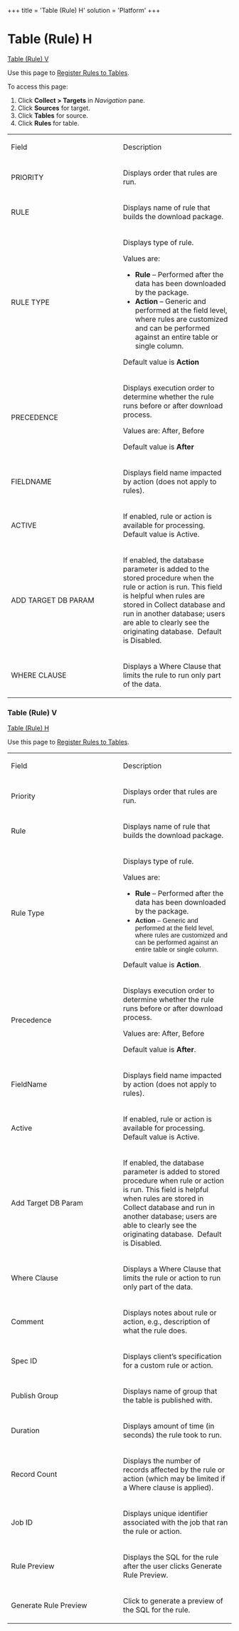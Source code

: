+++
title = 'Table (Rule) H'
solution = 'Platform'
+++

# Table (Rule) H

[Table (Rule) V](#Table_Rule_V)

<div class="use">

Use this page to [Register Rules to
Tables](../Use_Cases/Add_Rules_and_Indices_to_Tables#Register_Rules_to_Tables).

</div>

To access this page:

1.  Click <span style="font-weight: bold;">Collect \> Targets</span> in
    <span style="font-style: italic;">Navigation</span> pane.
2.  Click <span style="font-weight: bold;">Sources</span> for target.
3.  Click <span style="font-weight: bold;">Tables</span> for source.
4.  Click <span style="font-weight: bold;">Rules</span> for table.

<table>
<colgroup>
<col style="width: 50%" />
<col style="width: 50%" />
</colgroup>
<tbody>
<tr class="odd">
<td><p>Field</p></td>
<td><p>Description</p></td>
</tr>
<tr class="even">
<td><p>PRIORITY</p></td>
<td><p>Displays order that rules are run.</p></td>
</tr>
<tr class="odd">
<td><p>RULE</p></td>
<td><p>Displays name of rule that builds the download package.</p></td>
</tr>
<tr class="even">
<td><p>RULE TYPE</p></td>
<td><p>Displays type of rule.</p>
<p>Values are:</p>
<ul>
<li><strong>Rule</strong> – Performed after the data has been downloaded by the package.</li>
<li><strong>Action</strong> – Generic and performed at the field level, where rules are customized and can be performed against an entire table or single column.</li>
</ul>
<p>Default value is <strong>Action</strong></p></td>
</tr>
<tr class="odd">
<td><p>PRECEDENCE</p></td>
<td><p>Displays execution order to determine whether the rule runs before or after download process.</p>
<p>Values are: After, Before</p>
<p>Default value is <strong>After</strong></p></td>
</tr>
<tr class="even">
<td><p>FIELDNAME</p></td>
<td><p>Displays field name impacted by action (does not apply to rules).</p></td>
</tr>
<tr class="odd">
<td><p>ACTIVE</p></td>
<td><p>If enabled, rule or action is available for processing. Default value is Active.</p></td>
</tr>
<tr class="even">
<td><p>ADD TARGET DB PARAM</p></td>
<td><p>If enabled, the database parameter is added to the stored procedure when the rule or action is run. This field is helpful when rules are stored in Collect database and run in another database; users are able to clearly see the originating database.  Default is Disabled.</p></td>
</tr>
<tr class="odd">
<td><p>WHERE CLAUSE</p></td>
<td><p>Displays a Where Clause that limits the rule to run only part of the data.</p></td>
</tr>
</tbody>
</table>

### <span id="Table_Rule_V"></span>Table (Rule) V

[Table (Rule) H](Table_Rule_H)

<div class="use">

Use this page to [Register Rules to
Tables](../Use_Cases/Add_Rules_and_Indices_to_Tables#Register_Rules_to_Tables).

</div>

<table>
<colgroup>
<col style="width: 50%" />
<col style="width: 50%" />
</colgroup>
<tbody>
<tr class="odd">
<td><p>Field</p></td>
<td><p>Description</p></td>
</tr>
<tr class="even">
<td><p>Priority</p></td>
<td><p>Displays order that rules are run.</p></td>
</tr>
<tr class="odd">
<td><p>Rule</p></td>
<td><p>Displays name of rule that builds the download package.</p></td>
</tr>
<tr class="even">
<td><p>Rule Type</p></td>
<td><p>Displays type of rule.</p>
<p>Values are:</p>
<ul>
<li><strong>Rule</strong> – Performed after the data has been downloaded by the package.</li>
<li><span style="font-size: 11pt;font-family: Arial, sans-serif;"><strong>Action</strong> – Generic and performed at the field level, where rules are customized and can be performed against an entire table or single column.</span></li>
</ul>
<p>Default value is <strong>Action</strong>.</p></td>
</tr>
<tr class="odd">
<td><p>Precedence</p></td>
<td><p>Displays execution order to determine whether the rule runs before or after download process.</p>
<p>Values are: After, Before</p>
<p>Default value is <strong>After</strong>.</p></td>
</tr>
<tr class="even">
<td><p>FieldName</p></td>
<td><p>Displays field name impacted by action (does not apply to rules).</p></td>
</tr>
<tr class="odd">
<td><p>Active</p></td>
<td><p>If enabled, rule or action is available for processing. Default value is Active.</p></td>
</tr>
<tr class="even">
<td><p>Add Target DB Param</p></td>
<td><p>If enabled, the database parameter is added to stored procedure when rule or action is run. This field is helpful when rules are stored in Collect database and run in another database; users are able to clearly see the originating database.  Default is Disabled.</p></td>
</tr>
<tr class="odd">
<td><p>Where Clause</p></td>
<td><p>Displays a Where Clause that limits the rule or action to run only part of the data.</p></td>
</tr>
<tr class="even">
<td><p>Comment</p></td>
<td><p>Displays notes about rule or action, e.g., description of what the rule does.</p></td>
</tr>
<tr class="odd">
<td><p>Spec ID</p></td>
<td><p>Displays client’s specification for a custom rule or action.</p></td>
</tr>
<tr class="even">
<td><p>Publish Group</p></td>
<td><p>Displays name of group that the table is published with.</p></td>
</tr>
<tr class="odd">
<td><p>Duration</p></td>
<td><p>Displays amount of time (in seconds) the rule took to run.</p></td>
</tr>
<tr class="even">
<td><p>Record Count</p></td>
<td><p>Displays the number of records affected by the rule or action (which may be limited if a Where clause is applied).</p></td>
</tr>
<tr class="odd">
<td><p>Job ID</p></td>
<td><p>Displays unique identifier associated with the job that ran the rule or action.</p></td>
</tr>
<tr class="even">
<td><p>Rule Preview</p></td>
<td><p>Displays the SQL for the rule after the user clicks Generate Rule Preview.</p></td>
</tr>
<tr class="odd">
<td><p>Generate Rule Preview</p></td>
<td><p>Click to generate a preview of the SQL for the rule.</p></td>
</tr>
</tbody>
</table>
